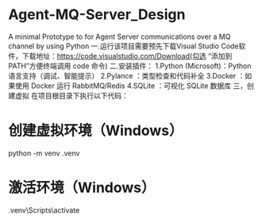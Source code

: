 # Agent-MQ-Server_Design
A minimal Prototype to for Agent Server communications over a MQ channel by using Python
一.运行该项目需要预先下载Visual Studio Code软件，下载地址：https://code.visualstudio.com/Download(勾选 “添加到 PATH”方便终端调用 code 命令)
二.安装插件：
1.Python (Microsoft)：Python 语言支持（调试、智能提示）
2.Pylance           ：类型检查和代码补全
3.Docker            ：如果使用 Docker 运行 RabbitMQ/Redis
4.SQLite            ：可视化 SQLite 数据库
三，创建虚拟
在项目根目录下执行以下代码：
# 创建虚拟环境（Windows）
python -m venv .venv
# 激活环境（Windows）
.venv\Scripts\activate
